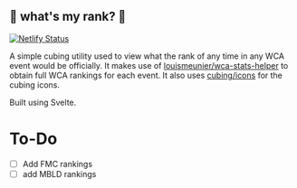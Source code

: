 ## 🥇 what's my rank? 🥇
[![Netlify Status](https://api.netlify.com/api/v1/badges/eb782040-852b-4390-b367-cbe65f85ec92/deploy-status)](https://app.netlify.com/sites/whatsmyrank/deploys)

A simple cubing utility used to view what the rank of any time in any WCA event would be officially. It makes use of [louismeunier/wca-stats-helper](https://github.com/louismeunier/wca-stats-helper) to obtain full WCA rankings for each event. It also uses [cubing/icons](https://github.com/cubing/icons) for the cubing icons.

Built using Svelte.


# To-Do

- [ ] Add FMC rankings
- [ ] add MBLD rankings 
